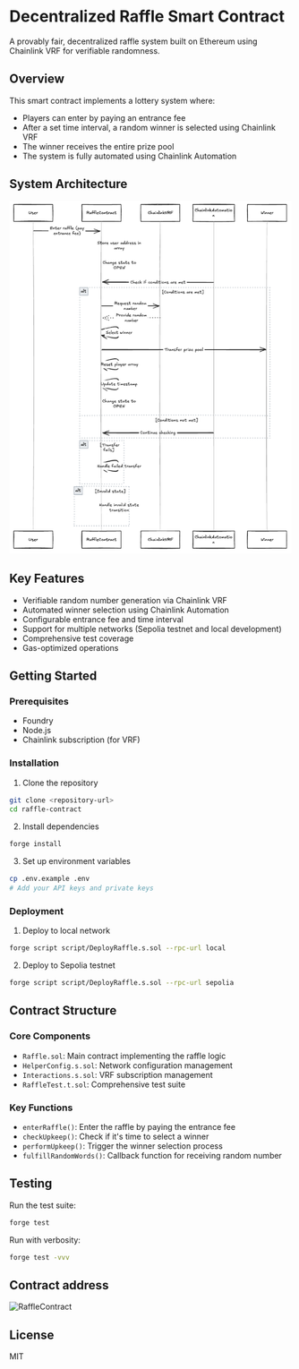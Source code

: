 # Decentralized Raffle Smart Contract

A provably fair, decentralized raffle system built on Ethereum using Chainlink VRF for verifiable randomness.

## Overview

This smart contract implements a lottery system where:

- Players can enter by paying an entrance fee
- After a set time interval, a random winner is selected using Chainlink VRF
- The winner receives the entire prize pool
- The system is fully automated using Chainlink Automation

## System Architecture

![Raffle System Architecture](./assets/RaffleFlowchart.png)

## Key Features

- Verifiable random number generation via Chainlink VRF
- Automated winner selection using Chainlink Automation
- Configurable entrance fee and time interval
- Support for multiple networks (Sepolia testnet and local development)
- Comprehensive test coverage
- Gas-optimized operations

## Getting Started

### Prerequisites

- Foundry
- Node.js
- Chainlink subscription (for VRF)

### Installation

1. Clone the repository

```bash
git clone <repository-url>
cd raffle-contract
```

2. Install dependencies

```bash
forge install
```

3. Set up environment variables

```bash
cp .env.example .env
# Add your API keys and private keys
```

### Deployment

1. Deploy to local network

```bash
forge script script/DeployRaffle.s.sol --rpc-url local
```

2. Deploy to Sepolia testnet

```bash
forge script script/DeployRaffle.s.sol --rpc-url sepolia
```

## Contract Structure

### Core Components

- `Raffle.sol`: Main contract implementing the raffle logic
- `HelperConfig.s.sol`: Network configuration management
- `Interactions.s.sol`: VRF subscription management
- `RaffleTest.t.sol`: Comprehensive test suite

### Key Functions

- `enterRaffle()`: Enter the raffle by paying the entrance fee
- `checkUpkeep()`: Check if it's time to select a winner
- `performUpkeep()`: Trigger the winner selection process
- `fulfillRandomWords()`: Callback function for receiving random number

## Testing

Run the test suite:

```bash
forge test
```

Run with verbosity:

```bash
forge test -vvv
```

## Contract address

![RaffleContract](https://sepolia.etherscan.io/address/0xBf0332915F6f85D49877eDf2cE7CbDDE84d6E9dd)

## License

MIT
